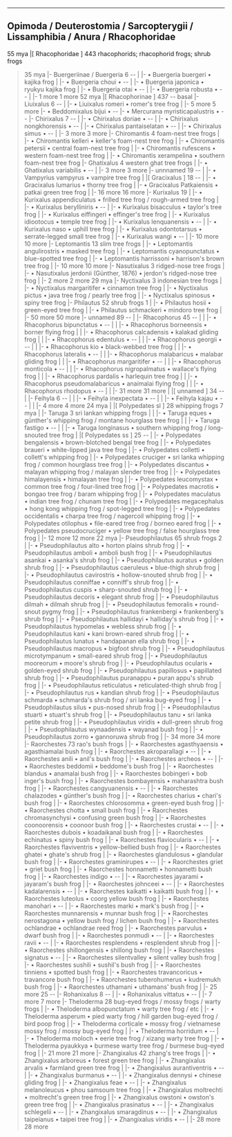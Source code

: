 -----------------------------------------------------------------------------------------------------
Opimoda / Deuterostomia / Sarcopterygii / Lissamphibia / Anura / Rhacophoridae
-----------------------------------------------------------------------------------------------------
  55 mya |[ Rhacophoridae ]                                 443 rhacophorids; rhacophorid frogs; shrub frogs
 >35 mya |- Buergeriinae / Buergeria                          6 --
         |    |- • Buergeria buergeri                         • kajika frog
         |    |- • Buergeria choui                            • --
         |    |- • Buergeria japonica                         • ryukyu kajika frog
         |    |- • Buergeria otai                             • --
         |    |- • Buergeria robusta                          • --
         |    |- 1 more                                       1 more
  52 mya |[ Rhacophorinae ]                                 437 --
   basal |- Liuixalus                                         6 --
         |    |- • Liuixalus romeri                           • romer's tree frog
         |    |- 5 more                                       5 more
         |- • Beddomixalus bijui                              • --
         |- • Mercurana myristicapalustris                    • --
         |- Chirixalus                                        7 --
         |    |- • Chirixalus doriae                          • --
         |    |- • Chirixalus nongkhorensis                   • --
         |    |- • Chirixalus pantaiselatan                   • --
         |    |- • Chirixalus simus                           • --
         |    |- 3 more                                       3 more
         |- Chiromantis                                       4 foam-nest tree frogs
         |    |- • Chiromantis kelleri                        • keller's foam-nest tree frog
         |    |- • Chiromantis petersii                       • central foam-nest tree frog
         |    |- • Chiromantis rufescens                      • western foam-nest tree frog
         |    |- • Chiromantis xerampelina                    • southern foam-nest tree frog
         |- Ghatixalus                                        4 western ghat tree frogs
         |    |- • Ghatixalus variabilis                      • --
         |    |- 3 more                                       3 more
         |- unnnamed                                         19 --
         |    |- • Vampyrius vampyrus                         • vampire tree frog
         |    |[ Gracixalus ]                                18 --
         |    |- • Gracixalus lumarius                        • thorny tree frog
         |    |- • Gracixalus Patkaiensis                     • patkai green tree frog
         |    |- 16 more                                     16 more
         |- Kurixalus                                        19
         |    |- • Kurixalus appendiculatus                   • frilled tree frog / rough-armed tree frog
         |    |- • Kurixalus berylliniris                     • --
         |    |- • Kurixalus bisacculus                       • taylor's tree frog
         |    |- • Kurixalus eiffingeri                       • effinger's tree frog
         |    |- • Kurixalus idiootocus                       • temple tree frog
         |    |- • Kurixalus lenquanensis                     • --
         |    |- • Kurixalus naso                             • uphill tree frog
         |    |- • Kurixalus odontotarsus                     • serrate-legged small tree frog
         |    |- • Kurixalus wangi                            • --
         |    |- 10 more                                     10 more
         |- Leptomantis                                      13 slim tree frogs
         |    |- • Leptomantis angulirostris                  • masked tree frog
         |    |- • Leptomantis cyanopunctatus                 • blue-spotted tree frog
         |    |- • Leptomantis harrissoni                     • harrison's brown tree frog
         |    |- 10 more                                     10 more
         |- Nasutixalus                                       3 ridged-nose tree frogs
         |    |- • Nasutixalus jerdonii (Günther, 1876)       • jerdon's ridged-nose tree frog
         |    |- 2 more                                       2 more
  29 mya |- Nyctixalus                                        3 indonesian tree frogs
         |    |- • Nyctixalus margaritifer                    • cinnamon tree frog
         |    |- • Nyctixalus pictus                          • java tree frog / pearly tree frog
         |    |- • Nyctixalus spinosus                        • spiny tree frog
         |- Philautus                                        52 shrub frogs 1
         |    |- • Philautus hosii                            • green-eyed tree frog
         |    |- • Philautus schmackeri                       • mindoro tree frog
         |    |- 50 more                                     50 more
         |- unnamed                                          89 --
         |    |- Rhacophorus                                 45 --
         |    |    |- • Rhacophorus bipunctatus               • --
         |    |    |- • Rhacophorus borneensis                • borner flying frog
         |    |    |- • Rhacophorus calcadensis               • kalakad gliding frog
         |    |    |- • Rhacophorus edentulus                 • --
         |    |    |- • Rhacophorus georgii                   • --
         |    |    |- • Rhacophorus kio                       • black-webbed tree frog
         |    |    |- • Rhacophorus lateralis                 • --
         |    |    |- • Rhacophorus malabaricus               • malabar gliding frog
         |    |    |- • Rhacophorus margaritifer              • --
         |    |    |- • Rhacophorus monticola                 • --
         |    |    |- • Rhacophorus nigropalmatus             • wallace's flying frog
         |    |    |- • Rhacophorus pardalis                  • harlequin tree frog
         |    |    |- • Rhacophorus pseudomalabaricus         • anaimalai flying frog
         |    |    |- • Rhacophorus rhodopus                  • --
         |    |    |- 31 more                                31 more
         |    |[ unnamed ]                                   34 --
         |    |- Feihyla                                      6 --
         |    |    |- • Feihyla inexpectata                   • --
         |    |    |- • Feihyla kajau                         • --
         |    |    |- 4 more                                  4 more
  24 mya |    |[ Polypedates sl ]                            28 whipping frogs
  >7 mya |    |- Taruga                                       3 sri lankan whipping frogs
         |    |    |- • Taruga eques                          • günther's whipping frog / montane hourglass tree frog
         |    |    |- • Taruga fastigo                        • --
         |    |    |- • Taruga longinasus                     • southern whipping frog / long-snouted tree frog
         |    |[ Polypedates ss ]                            25 --
         |    |- • Polypedates bengalensis                    • brown-blotched bengal tree frog
         |    |- • Polypedates braueri                        • white-lipped java tree frog
         |    |- • Polypedates colletti                       • collett's whipping frog
         |    |- • Polypedates cruciger                       • sri lanka whipping frog / common hourglass tree frog
         |    |- • Polypedates discantus                      • malayan whipping frog / malayan slender tree frog
         |    |- • Polypedates himalayensis                   • himalayan tree frog
         |    |- • Polypedates leucomystax                    • common tree frog / four-lined tree frog
         |    |- • Polypedates macrotis                       • bongao tree frog / baram whipping frog
         |    |- • Polypedates maculatus                      • indian tree frog / chunam tree frog
         |    |- • Polypedates megacephalus                   • hong kong whipping frog / spot-legged tree frog
         |    |- • Polypedates occidentalis                   • charpa tree frog / nagercoil whipping frog
         |    |- • Polypedates otilophus                      • file-eared tree frog / borneo eared frog
         |    |- • Polypedates pseudocruciger                 • yellow tree frog / false hourglass tree frog
         |    |- 12 more                                     12 more
  22 mya |- Pseudophilautus                                  65 shrub frogs 2
         |    |- • Pseudophilautus alto                       • horton plains shrub frog
         |    |- • Pseudophilautus amboli                     • amboli bush frog
         |    |- • Pseudophilautus asankai                    • asanka's shrub frog
         |    |- • Pseudophilautus auratus                    • golden shrub frog
         |    |- • Pseudophilautus caeruleus                  • blue-thigh shrub frog
         |    |- • Pseudophilautus cavirostris                • hollow-snouted shrub frog
         |    |- • Pseudophilautus conniffae                  • conniff's shrub frog
         |    |- • Pseudophilautus cuspis                     • sharp-snouted shrub frog
         |    |- • Pseudophilautus decoris                    • elegant shrub frog
         |    |- • Pseudophilautus dilmah                     • dilmah shrub frog
         |    |- • Pseudophilautus femoralis                  • round-snout pygmy frog
         |    |- • Pseudophilautus frankenbergi               • frankenberg's shrub frog
         |    |- • Pseudophilautus hallidayi                  • halliday's shrub frog
         |    |- • Pseudophilautus hypomelas                  • webless shrub frog
         |    |- • Pseudophilautus kani                       • kani brown-eared shrub frog
         |    |- • Pseudophilautus lunatus                    • handapanan ella shrub frog
         |    |- • Pseudophilautus macropus                   • bigfoot shrub frog
         |    |- • Pseudophilautus microtympanum              • small-eared shrub frog
         |    |- • Pseudophilautus mooreorum                  • moore's shrub frog
         |    |- • Pseudophilautus ocularis                   • golden-eyed shrub frog
         |    |- • Pseudophilautus papillosus                 • papillated shrub frog
         |    |- • Pseudophilautus puranappu                  • puran appu's shrub frog
         |    |- • Pseudophilautus reticulatus                • reticulated-thigh shrub frog
         |    |- • Pseudophilautus rus                        • kandian shrub frog
         |    |- • Pseudophilautus schmarda                   • schmarda's shrub frog / sri lanka bug-eyed frog
         |    |- • Pseudophilautus silus                      • pus-nosed shrub frog
         |    |- • Pseudophilautus stuarti                    • stuart's shrub frog
         |    |- • Pseudophilautus tanu                       • sri lanka petite shrub frog
         |    |- • Pseudophilautus viridis                    • dull-green shrub frog
         |    |- • Pseudophilautus wynaadensis                • wayanad bush frog
         |    |- • Pseudophilautus zorro                      • gannoruwa shrub frog
         |    |- 34 more                                     34 more
         |- Raorchestes                                      73 rao's bush frogs
         |    |- • Raorchestes agasthyaensis                  • agasthiamalai bush frog
         |    |- • Raorchestes akroparallagi                  • --
         |    |- • Raorchestes anili                          • anil's bush frog
         |    |- • Raorchestes archeos                        • --
         |    |- • Raorchestes beddomii                       • beddome's bush frog
         |    |- • Raorchestes blandus                        • anamalai bush frog
         |    |- • Raorchestes bobingeri                      • bob inger's bush frog
         |    |- • Raorchestes bombayensis                    • maharashtra bush frog
         |    |- • Raorchestes cangyuanensis                  • --
         |    |- • Raorchestes chalazodes                     • günther's bush frog
         |    |- • Raorchestes charius                        • chari's bush frog
         |    |- • Raorchestes chlorosomma                    • green-eyed bush frog
         |    |- • Raorchestes chotta                         • small bush frog
         |    |- • Raorchestes chromasynchysi                 • confusing green bush frog
         |    |- • Raorchestes coonoorensis                   • coonoor bush frog
         |    |- • Raorchestes crustai                        • --
         |    |- • Raorchestes dubois                         • koadaikanal bush frog
         |    |- • Raorchestes echinatus                      • spiny bush frog
         |    |- • Raorchestes flaviocularis                  • --
         |    |- • Raorchestes flaviventris                   • yellow-bellied bush frog
         |    |- • Raorchestes ghatei                         • ghate's shrub frog
         |    |- • Raorchestes glandulosus                    • glandular bush frog
         |    |- • Raorchestes graminirupes                   • --
         |    |- • Raorchestes griet                          • griet bush frog
         |    |- • Raorchestes honnametti                     • honnametti bush frog
         |    |- • Raorchestes indigo                         • --
         |    |- • Raorchestes jayarami                       • jayaram's bush frog
         |    |- • Raorchestes johnceei                       • --
         |    |- • Raorchestes kadalarensis                   • --
         |    |- • Raorchestes kaikatti                       • kaikatti bush frog
         |    |- • Raorchestes luteolus                       • coorg yellow bush frog
         |    |- • Raorchestes manohari                       • --
         |    |- • Raorchestes marki                          • mark's bush frog
         |    |- • Raorchestes munnarensis                    • munnar bush frog
         |    |- • Raorchestes nerostagona                    • yellow bush frog / lichen bush frog
         |    |- • Raorchestes ochlandrae                     • ochlandrae reed frog
         |    |- • Raorchestes parvulus                       • dwarf bush frog
         |    |- • Raorchestes ponmudi                        • --
         |    |- • Raorchestes ravii                          • --
         |    |- • Raorchestes resplendens                    • resplendent shrub frog
         |    |- • Raorchestes shillongensis                  • shillong bush frog
         |    |- • Raorchestes signatus                       • --
         |    |- • Raorchestes silentvalley                   • silent valley bush frog
         |    |- • Raorchestes sushili                        • sushil's bush frog
         |    |- • Raorchestes tinniens                       • spotted bush frog
         |    |- • Raorchestes travancoricus                  • travancore bush frog
         |    |- • Raorchestes tuberohumerus                  • kudremukh bush frog
         |    |- • Raorchestes uthamani                       • uthamans' bush frog
         |    |- 25 more                                     25 --
         |- Rohanixalus                                       8 --
         |    |- • Rohanixalus vittatus                       • --
         |    |- 7 more                                       7 more
         |- Theloderma                                       28 bug-eyed frogs / mossy frogs / warty frogs
         |    |- • Theloderma albopunctatum                   • warty tree frog / etc
         |    |- • Theloderma asperum                         • pied warty frog / hill garden bug-eyed frog / bird poop frog
         |    |- • Theloderma corticale                       • mossy frog / vietnamese mossy frog / mossy bug-eyed frog
         |    |- • Theloderma horridum                        • --
         |    |- • Theloderma moloch                          • eerie tree frog / xizang warty tree frog
         |    |- • Theloderma pyaukkya                        • burmese warty tree frog / burmese bug-eyed frog
         |    |- 21 more                                     21 more
         |- Zhangixalus                                      42 zhang's tree frogs
         |    |- • Zhangixalus arboreus                       • forest green tree frog
         |    |- • Zhangixalus arvalis                        • farmland green tree frog
         |    |- • Zhangixalus aurantiventris                 • --
         |    |- • Zhangixalus burmanus                       • --
         |    |- • Zhangixalus dennysi                        • chinese gliding frog
         |    |- • Zhangixalus feae                           • --
         |    |- • Zhangixalus melanoleucus                   • phou samsoum tree frog
         |    |- • Zhangixalus moltrechti                     • moltrecht's green tree frog
         |    |- • Zhangixalus owstoni                        • owston's green tree frog
         |    |- • Zhangixalus prasinatus                     • --
         |    |- • Zhangixalus schlegelii                     • --
         |    |- • Zhangixalus smaragdinus                    • --
         |    |- • Zhangixalus taipeianus                     • taipei tree frog
         |    |- • Zhangixalus viridis                        • --
         |    |- 28 more                                     28 more
